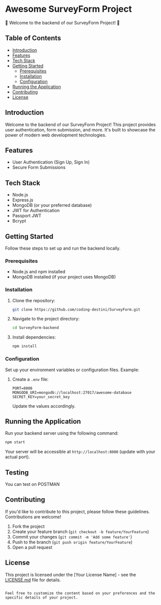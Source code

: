 # Awesome SurveyForm Project

🚀 Welcome to the backend of our SurveyForm Project! 🚀

## Table of Contents

- [Introduction](#introduction)
- [Features](#features)
- [Tech Stack](#tech-stack)
- [Getting Started](#getting-started)
  - [Prerequisites](#prerequisites)
  - [Installation](#installation)
  - [Configuration](#configuration)
- [Running the Application](#running-the-application)
- [Contributing](#contributing)
- [License](#license)

## Introduction

Welcome to the backend of our SurveyForm Project! This project provides user authentication, form submission, and more. It's built to showcase the power of modern web development technologies.

## Features

- User Authentication (Sign Up, Sign In)
- Secure Form Submissions

## Tech Stack

- Node.js
- Express.js
- MongoDB (or your preferred database)
- JWT for Authentication
- Passport JWT
- Bcrypt

## Getting Started

Follow these steps to set up and run the backend locally.

### Prerequisites

- Node.js and npm installed
- MongoDB installed (if your project uses MongoDB)

### Installation

1. Clone the repository:

   ```bash
   git clone https://github.com/coding-destini/SurveyForm.git
   ```

2. Navigate to the project directory:

   ```bash
   cd SurveyForm-backend
   ```

3. Install dependencies:

   ```bash
   npm install
   ```

### Configuration

Set up your environment variables or configuration files. Example:

1. Create a `.env` file:

   ```env
   PORT=8000
   MONGODB_URI=mongodb://localhost:27017/awesome-database
   SECRET_KEY=your_secret_key
   ```

   Update the values accordingly.

## Running the Application

Run your backend server using the following command:

```bash
npm start
```

Your server will be accessible at `http://localhost:8000` (update with your actual port).

## Testing

You can test on POSTMAN 

## Contributing

If you'd like to contribute to this project, please follow these guidelines. Contributions are welcome!

1. Fork the project
2. Create your feature branch (`git checkout -b feature/YourFeature`)
3. Commit your changes (`git commit -m 'Add some feature'`)
4. Push to the branch (`git push origin feature/YourFeature`)
5. Open a pull request

## License

This project is licensed under the [Your License Name] - see the [LICENSE.md](LICENSE.md) file for details.
```

Feel free to customize the content based on your preferences and the specific details of your project.
